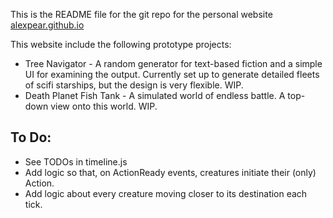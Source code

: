 This is the README file for the git repo for the personal website [alexpear.github.io](https://alexpear.github.io)

This website include the following prototype projects:
- Tree Navigator - A random generator for text-based fiction and a simple UI for examining the output. Currently set up to generate detailed fleets of scifi starships, but the design is very flexible. WIP.
- Death Planet Fish Tank - A simulated world of endless battle. A top-down view onto this world. WIP.

## To Do:
- See TODOs in timeline.js
- Add logic so that, on ActionReady events, creatures initiate their (only) Action.
- Add logic about every creature moving closer to its destination each tick.
